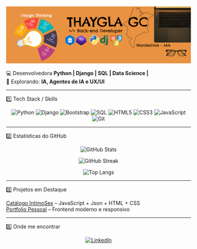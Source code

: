 ![Minha foto](https://github.com/thayglagomes/thayglagomes/blob/main/capa%20github.PNG)

💻 Desenvolvedora **Python | Django | SQL | Data Science |**  
🚀 Explorando: **IA, Agentes de IA e UX/UI**  

---

1️⃣ Tech Stack / Skills
<div align="center">
  
![Python](https://img.shields.io/badge/Python-0D1117?style=for-the-badge&logo=python&logoColor=58A6FF)
![Django](https://img.shields.io/badge/Django-0D1117?style=for-the-badge&logo=django&logoColor=58A6FF)
![Bootstrap](https://img.shields.io/badge/Bootstrap-0D1117?style=for-the-badge&logo=bootstrap&logoColor=58A6FF)
![SQL](https://img.shields.io/badge/SQL-0D1117?style=for-the-badge&logo=databricks&logoColor=58A6FF)
![HTML5](https://img.shields.io/badge/HTML5-0D1117?style=for-the-badge&logo=html5&logoColor=58A6FF)
![CSS3](https://img.shields.io/badge/CSS3-0D1117?style=for-the-badge&logo=css3&logoColor=58A6FF)
![JavaScript](https://img.shields.io/badge/JavaScript-0D1117?style=for-the-badge&logo=javascript&logoColor=58A6FF)
![Git](https://img.shields.io/badge/Git-0D1117?style=for-the-badge&logo=git&logoColor=58A6FF)

</div>

---

2️⃣ Estatísticas do GitHub
<div align="center">


![GitHub Stats](https://github-readme-stats.vercel.app/api?username=thayglagomes&show_icons=true&theme=default&count_private=true&title_color=FFA500&icon_color=FFA500&text_color=FFD580&bg_color=0D1117)

![GitHub Streak](https://github-readme-streak-stats.herokuapp.com/?user=thaygla&theme=dark&fire=FFA500&currStreakNum=FFA500&stroke=FFD580)

![Top Langs](https://github-readme-stats.vercel.app/api/top-langs/?username=thayglagomes&layout=compact&theme=dark)

</div>

---

3️⃣ Projetos em Destaque

[Catálogo IntimoSex](https://github.com/thayglagomes/Projeto_intimosex) – JavaScript + Json + HTML + CSS  
[Portfolio Pessoal](https://github.com/thayglagomes/PortfolioTGC) – Frontend moderno e responsivo

---

5️⃣ Onde me encontrar
<div align="center">


[![LinkedIn](https://img.shields.io/badge/LinkedIn-0D1117?style=for-the-badge&logoColor=58A6FF)](https://www.linkedin.com/in/thaygla-gomes-costa-029331341/)



<!--
[![Linkedin](https://img.shields.io/badge/LinkedIn-0D1117?style=for-the-badge&logo=linkedin&logoColor=58A6FF)](https://www.linkedin.com/in/thaygla-gomes-costa-029331341/)![![Portfólio](https://img.shields.io/badge/Portfólio-000?style=for-the-badge&logo=githubpages&logoColor=fff)](https://seu-site.com)-->

</div>
